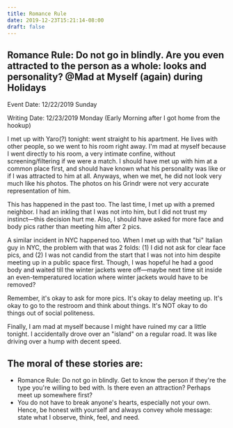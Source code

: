 ```yaml
---
title: Romance Rule
date: 2019-12-23T15:21:14-08:00
draft: false
--- 
```


Romance Rule: Do not go in blindly. Are you even attracted to the person as a whole: looks and personality?  @Mad at Myself (again) during Holidays
---

<!--more-->



Event Date: 12/22/2019 Sunday

Writing Date: 12/23/2019 Monday (Early Morning after I got home from the hookup)

I met up with Yaro(?) tonight: went straight to his apartment. He lives with other people, so we went to his room right away. I'm mad at myself because I went directly to his room, a very intimate confine, without screening/filtering if we were a match. I should have met up with him at a common place first, and should have known what his personality was like or if I was attracted to him at all. Anyways, when we met, he did not look very much like his photos. The photos on his Grindr were not very accurate representation of him. 

This has happened in the past too. The last time, I met up with a premed neighbor. I had an inkling that I was not into him, but I did not trust my instinct—this decision hurt me. Also, I should have asked for more face and body pics rather than meeting him after 2 pics. 

A similar incident in NYC happened too. When I met up with that "bi" Italian guy in NYC, the problem with that was 2 folds: (1) I did not ask for clear face pics, and (2) I was not candid from the start that I was not into him despite meeting up in a public space first. Though, I was hopeful he had a good body and waited till the winter jackets were off—maybe next time sit inside an even-temperatured location where winter jackets would have to be removed?

Remember, it's okay to ask for more pics. It's okay to delay meeting up. It's okay to go to the restroom and think about things. It's NOT okay to do things out of social politeness.

Finally, I am mad at myself because I might have ruined my car a little tonight. I accidentally drove over an "island" on a regular road. It was like driving over a hump with decent speed. 

The moral of these stories are:
---

* Romance Rule: Do not go in blindly. Get to know the person if they're the type you're willing to bed with. Is there even an attraction? Perhaps meet up somewhere first?
* You do not have to break anyone's hearts, especially not your own. Hence, be honest with yourself and always convey whole message: state what I observe, think, feel, and need. 
